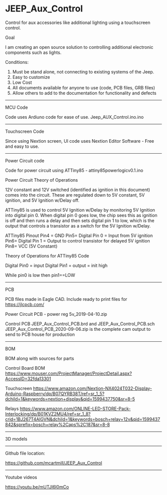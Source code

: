 # JEEP_Aux_Control
Control for aux accessories like additional lighting using a touchscreen control.

Goal

I am creating an open source solution to controlling additional electronic components such as lights.  

Conditions:
1.    Must be stand alone, not connecting to existing systems of the Jeep.
2.    Easy to customize
3.    Low Cost
4.    All documents available for anyone to use (code, PCB files, GRB files)
5.    Allow others to add to the documentation for functionality and defects

____________________________________________________________________________________
MCU Code

Code uses Ardiuno code for ease of use.
Jeep_AUX_Control.ino.ino

____________________________________________________________________________________
Touchscreen Code

Since using Nextion screen, UI code uses Nextion Editor Software - Free and easy to use.


____________________________________________________________________________________

Power Circuit code

Code for power circuit using ATTiny85 - attiny85powerlogicv0.1.ino

Power Circuit Theory of Operations

12V constant and 12V switched (identified as ignition in this document) comes into the circuit.  These are regulated down to 5V constant, 5V ignition, and 5V Ignition w/Delay off.

ATTiny85 is used to control 5V Ignition w/Delay by monitoring 5V Ignition into digital pin 0.  When digital pin 0 goes low, the chip sees this as ignition is off and then runs a delay and then sets digital pin 1 to low, which is the output that controls a transistor as a switch for the 5V Ignition w/Delay.

ATTiny85 Pinout
Pin4 = GND
Pin5= Digital Pin 0 = Input from 5V ignition
Pin6= Digital Pin 1 = Output to control transistor for delayed 5V ignition
Pin8= VCC (5V Constant)



Theory of Operations for ATTiny85 Code

Digital Pin0 = input
Digital Pin1 = output = init high

While pin0 is low then pin1==LOW



____________________________________________________________________________________
PCB

PCB files made in Eagle CAD.  Include ready to print files for https://jlcpcb.com/

Power Circuit PCB - power reg 5v_2019-04-10.zip

Control PCB JEEP_Aux_Control_PCB.brd and JEEP_Aux_Control_PCB.sch
JEEP_Aux_Control_PCB_2020-09-06.zip is the complete cam output to send to PCB house for production




____________________________________________________________________________________
BOM

BOM along with sources for parts
 
Control Board BOM
https://www.mouser.com/ProjectManager/ProjectDetail.aspx?AccessID=32fda13301
 
Touchscreen
https://www.amazon.com/Nextion-NX4024T032-Display-Arduino-Raspberry/dp/B07QYRB38T/ref=sr_1_5?dchild=1&keywords=nextion+display&qid=1599437750&sr=8-5
 
Relays
https://www.amazon.com/ONLINE-LED-STORE-Pack-Interlocking/dp/B01KVZ2MU4/ref=sr_1_8?crid=1BJ267T4AIGVN&dchild=1&keywords=bosch+relay+12v&qid=1599437842&sprefix=bosch+relay%2Caps%2C187&sr=8-8



____________________________________________________________________________________
3D models



____________________________________________________________________________________
Github file location:

https://github.com/mcartmill/JEEP_Aux_Control


____________________________________________________________________________________
Youtube videos

https://youtu.be/mUTJI6I0mCo
